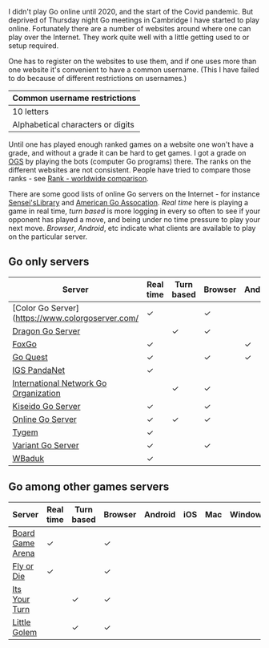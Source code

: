 I didn't play Go online until 2020, and the start of the Covid pandemic. But deprived of Thursday night Go meetings in Cambridge I have started to play online. Fortunately there are a number of websites around where one can play over the Internet. They work quite well with a little getting used to or setup required.

One has to register on the websites to use them, and if one uses more than one website it's convenient to have a common username. (This I have failed to do because of different restrictions on usernames.)

|Common username restrictions|
|-|
|10 letters|
|Alphabetical characters or digits|

Until one has played enough ranked games on a website one
won't have a grade, and without a grade it can be hard to get
games. I got a grade on [OGS](https://online-go.com/) by
playing the bots (computer Go programs) there. The ranks on
the different websites are not consistent. People have tried
to compare those ranks - see [Rank - worldwide comparison](https://senseis.xmp.net/?RankWorldwideComparison).

There are some good lists of online Go servers on the Internet - for instance
[Sensei'sLibrary](https://senseis.xmp.net/?GoServers) and [American Go Assocation](https://www.usgo.org/go-internet). *Real time* here is playing a game in real time,
*turn based* is more logging in every so often to see if your opponent
has played a move, and being under no time pressure to play your next move.
*Browser*, *Android*, etc
indicate what clients are available to play on the particular server.

## Go only servers

|Server|Real time|Turn based|Browser|Android|iOS|Mac|Windows|
|-|-|-|-|-|-|-|-|
|[Color Go Server](https://www.colorgoserver.com/|&check;||&check;|
|[Dragon Go Server](https://www.dragongoserver.net/)||&check;|&check;|
|[FoxGo](https://www.foxwq.com/soft/foreign.html)|&check;|||&check;|&check;||&check;|
|[Go Quest](http://wars.fm/go9)|&check;||&check;|&check;|&check;|
|[IGS PandaNet](https://www.pandanet.co.jp/English/sintro1.html)|&check;|||||&check;|&check;|
|[International Network Go Organization](http://ingo-web.com/index_j.html)||&check;|&check;|
|[Kiseido Go Server](https://gokgs.com)|&check;||&check;|||&check;|&check;|
|[Online Go Server](https://online-go.com)|&check;|&check;|&check;|
|[Tygem](http://www.tygemgo.com)|&check;||||&check;||&check;|
|[Variant Go Server](https://go.kahv.io)|&check;||&check;|
|[WBaduk](http://www.wbaduk.com)|&check;||||||&check;|

## Go among other games servers

|Server|Real time|Turn based|Browser|Android|iOS|Mac|Windows|
|-|-|-|-|-|-|-|-|
|[Board Game Arena](https://en.boardgamearena.com)|&check;||&check;|
|[Fly or Die](http://www.flyordie.com/go/)|&check;||&check;|
|[Its Your Turn](http://www.itsyourturn.com/)||&check;|&check;|
|[Little Golem](https://www.littlegolem.net/jsp/main/)||&check;|&check;|
